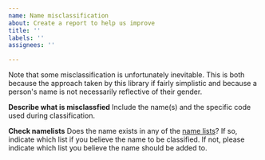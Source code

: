 ```yaml
---
name: Name misclassification
about: Create a report to help us improve
title: ''
labels: ''
assignees: ''

---
```


Note that some misclassification is unfortunately inevitable. This is both because the approach taken by this library if fairly simplistic and because a person's name is not necessarily reflective of their gender.

**Describe what is misclassfied**
Include the name(s) and the specific code used during classification.

**Check namelists**
Does the name exists in any of the [name lists](https://github.com/michaelmior/genderComputer/tree/master/nameLists)? If so, indicate which list if you believe the name to be classified. If not, please indicate which list you believe the name should be added to.
